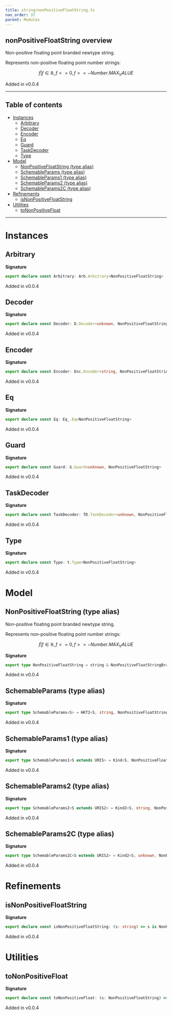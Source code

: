 ```yaml
---
title: string/nonPositiveFloatString.ts
nav_order: 37
parent: Modules
---
```


## nonPositiveFloatString overview

Non-positive floating point branded newtype string.

Represents non-positive floating point number strings:

```math
 { f | f ∈ ℝ, f <= 0, f >= -Number.MAX_VALUE }
```

Added in v0.0.4

---

<h2 class="text-delta">Table of contents</h2>

- [Instances](#instances)
  - [Arbitrary](#arbitrary)
  - [Decoder](#decoder)
  - [Encoder](#encoder)
  - [Eq](#eq)
  - [Guard](#guard)
  - [TaskDecoder](#taskdecoder)
  - [Type](#type)
- [Model](#model)
  - [NonPositiveFloatString (type alias)](#nonpositivefloatstring-type-alias)
  - [SchemableParams (type alias)](#schemableparams-type-alias)
  - [SchemableParams1 (type alias)](#schemableparams1-type-alias)
  - [SchemableParams2 (type alias)](#schemableparams2-type-alias)
  - [SchemableParams2C (type alias)](#schemableparams2c-type-alias)
- [Refinements](#refinements)
  - [isNonPositiveFloatString](#isnonpositivefloatstring)
- [Utilities](#utilities)
  - [toNonPositiveFloat](#tononpositivefloat)

---

# Instances

## Arbitrary

**Signature**

```ts
export declare const Arbitrary: Arb.Arbitrary<NonPositiveFloatString>
```

Added in v0.0.4

## Decoder

**Signature**

```ts
export declare const Decoder: D.Decoder<unknown, NonPositiveFloatString>
```

Added in v0.0.4

## Encoder

**Signature**

```ts
export declare const Encoder: Enc.Encoder<string, NonPositiveFloatString>
```

Added in v0.0.4

## Eq

**Signature**

```ts
export declare const Eq: Eq_.Eq<NonPositiveFloatString>
```

Added in v0.0.4

## Guard

**Signature**

```ts
export declare const Guard: G.Guard<unknown, NonPositiveFloatString>
```

Added in v0.0.4

## TaskDecoder

**Signature**

```ts
export declare const TaskDecoder: TD.TaskDecoder<unknown, NonPositiveFloatString>
```

Added in v0.0.4

## Type

**Signature**

```ts
export declare const Type: t.Type<NonPositiveFloatString>
```

Added in v0.0.4

# Model

## NonPositiveFloatString (type alias)

Non-positive floating point branded newtype string.

Represents non-positive floating point number strings:

```math
 { f | f ∈ ℝ, f <= 0, f >= -Number.MAX_VALUE }
```

**Signature**

```ts
export type NonPositiveFloatString = string & NonPositiveFloatStringBrand
```

Added in v0.0.4

## SchemableParams (type alias)

**Signature**

```ts
export type SchemableParams<S> = HKT2<S, string, NonPositiveFloatString>
```

Added in v0.0.4

## SchemableParams1 (type alias)

**Signature**

```ts
export type SchemableParams1<S extends URIS> = Kind<S, NonPositiveFloatString>
```

Added in v0.0.4

## SchemableParams2 (type alias)

**Signature**

```ts
export type SchemableParams2<S extends URIS2> = Kind2<S, string, NonPositiveFloatString>
```

Added in v0.0.4

## SchemableParams2C (type alias)

**Signature**

```ts
export type SchemableParams2C<S extends URIS2> = Kind2<S, unknown, NonPositiveFloatString>
```

Added in v0.0.4

# Refinements

## isNonPositiveFloatString

**Signature**

```ts
export declare const isNonPositiveFloatString: (s: string) => s is NonPositiveFloatString
```

Added in v0.0.4

# Utilities

## toNonPositiveFloat

**Signature**

```ts
export declare const toNonPositiveFloat: (s: NonPositiveFloatString) => NonPositiveFloat.NonPositiveFloat
```

Added in v0.0.4
